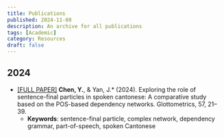 ```yaml
---
title: Publications
published: 2024-11-08
description: An archive for all publications
tags: [Academic]
category: Resources
draft: false
---
```


## 2024
- <a href="https://glottometrics.iqla.org/419-exploring-the-role-of-sentence-final-particles-in-spoken-cantonese-a-comparative-study-based-on-the-pos-based-dependency-networks/">[FULL PAPER]</a> **Chen, Y.**, & Yan, J.\* (2024). Exploring the role of sentence-final particles in spoken cantonese: A comparative study based on the POS-based dependency networks. Glottometrics, 57, 21–39. 
    - **Keywords**: sentence-final particle, complex network, dependency grammar, part-of-speech, spoken Cantonese